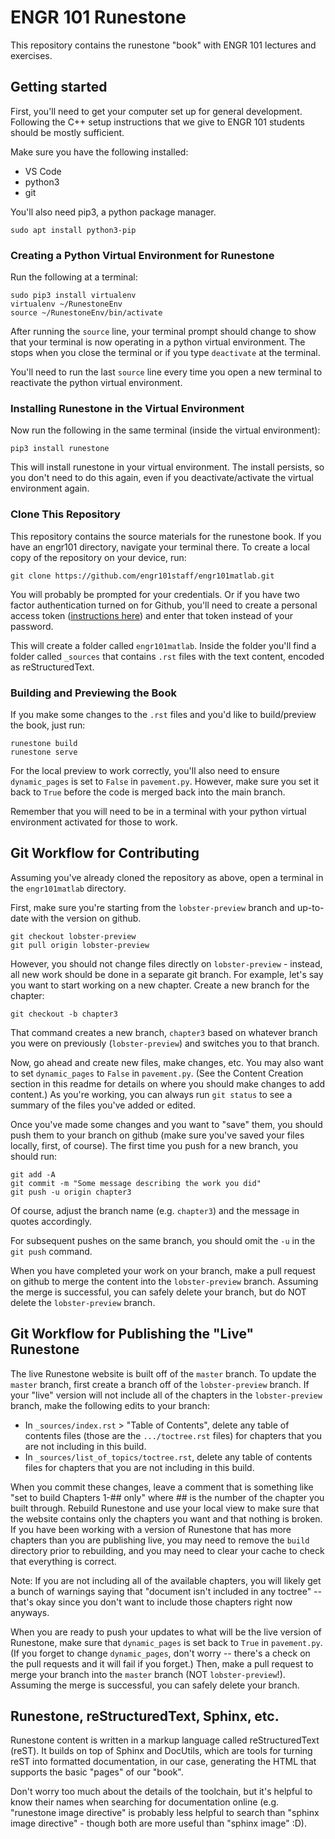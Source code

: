 # ENGR 101 Runestone

This repository contains the runestone "book" with ENGR 101 lectures and exercises.

## Getting started

First, you'll need to get your computer set up for general development. Following the C++ setup instructions that we give to ENGR 101 students should be mostly sufficient.

Make sure you have the following installed:
 - VS Code
 - python3
 - git

You'll also need pip3, a python package manager.
```console
sudo apt install python3-pip
```

### Creating a Python Virtual Environment for Runestone

Run the following at a terminal:

```console
sudo pip3 install virtualenv
virtualenv ~/RunestoneEnv
source ~/RunestoneEnv/bin/activate
```

After running the `source` line, your terminal prompt should change to show that your terminal is now operating in a python virtual environment. The stops when you close the terminal or if you type `deactivate` at the terminal.

You'll need to run the last `source` line every time you open a new terminal to reactivate the python virtual environment.

### Installing Runestone in the Virtual Environment

Now run the following in the same terminal (inside the virtual environment):

```console
pip3 install runestone
```

This will install runestone in your virtual environment. The install persists, so you don't need to do this again, even if you deactivate/activate the virtual environment again.

### Clone This Repository

This repository contains the source materials for the runestone book. If you have an engr101 directory, navigate your terminal there. To create a local copy of the repository on your device, run:

```console
git clone https://github.com/engr101staff/engr101matlab.git
```

You will probably be prompted for your credentials. Or if you have two factor authentication turned on for Github, you'll need to create a personal access token ([instructions here](https://docs.github.com/en/github/authenticating-to-github/creating-a-personal-access-token)) and enter that token instead of your password.

This will create a folder called `engr101matlab`. Inside the folder you'll find a folder called `_sources` that contains `.rst` files with the text content, encoded as reStructuredText.

### Building and Previewing the Book

If you make some changes to the `.rst` files and you'd like to build/preview the book, just run:

```console
runestone build
runestone serve
```

For the local preview to work correctly, you'll also need to ensure `dynamic_pages` is set to `False` in `pavement.py`. However, make sure you set it back to `True` before the code is merged back into the main branch.

Remember that you will need to be in a terminal with your python virtual environment activated for those to work.

## Git Workflow for Contributing

Assuming you've already cloned the repository as above, open a terminal in the `engr101matlab` directory.

First, make sure you're starting from the `lobster-preview` branch and up-to-date with the version on github.

```console
git checkout lobster-preview
git pull origin lobster-preview
```

However, you should not change files directly on `lobster-preview` - instead, all new work should be done in a separate git branch. For example, let's say you want to start working on a new chapter. Create a new branch for the chapter:

```console
git checkout -b chapter3
```

That command creates a new branch, `chapter3` based on whatever branch you were on previously (`lobster-preview`) and switches you to that branch.

Now, go ahead and create new files, make changes, etc. You may also want to set `dynamic_pages` to `False` in `pavement.py`. (See the Content Creation section in this readme for details on where you should make changes to add content.) As you're working, you can always run `git status` to see a summary of the files you've added or edited.

Once you've made some changes and you want to "save" them, you should push them to your branch on github (make sure you've saved your files locally, first, of course). The first time you push for a new branch, you should run:

```
git add -A
git commit -m "Some message describing the work you did"
git push -u origin chapter3
```

Of course, adjust the branch name (e.g. `chapter3`) and the message in quotes accordingly.

For subsequent pushes on the same branch, you should omit the `-u` in the `git push` command.

When you have completed your work on your branch, make a pull request on github to merge the content into the `lobster-preview` branch. Assuming the merge is successful, you can safely delete your branch, but do NOT delete the `lobster-preview` branch. 

## Git Workflow for Publishing the "Live" Runestone

The live Runestone website is built off of the `master` branch. To update the `master` branch, first create a branch off of the `lobster-preview` branch. If your "live" version will not include all of the chapters in the `lobster-preview` branch, make the following edits to your branch: 

* In `_sources/index.rst` > "Table of Contents", delete any table of contents files (those are the `.../toctree.rst` files) for chapters that you are not including in this build.
* In `_sources/list_of_topics/toctree.rst`, delete any table of contents files for chapters that you are not including in this build.


When you commit these changes, leave a comment that is something like "set to build Chapters 1-## only" where ## is the number of the chapter you built through. Rebuild Runestone and use your local view to make sure that the website contains only the chapters you want and that nothing is broken. If you have been working with a version of Runestone that has more chapters than you are publishing live, you may need to remove the `build` directory prior to rebuilding, and you may need to clear your cache to check that everything is correct. 

Note: If you are not including all of the available chapters, you will likely get a bunch of warnings saying that "document isn't included in any toctree" -- that's okay since you don't want to include those chapters right now anyways.

When you are ready to push your updates to what will be the live version of Runestone, make sure that `dynamic_pages` is set back to `True` in `pavement.py`. (If you forget to change `dynamic_pages`, don't worry -- there's a check on the pull requests and it will fail if you forget.) Then, make a pull request to merge your branch into the `master` branch (NOT `lobster-preview`!). Assuming the merge is successful, you can safely delete your branch. 

## Runestone, reStructuredText, Sphinx, etc.

Runestone content is written in a markup language called reStructuredText (reST). It builds on top of Sphinx and DocUtils, which are tools for turning reST into formatted documentation, in our case, generating the HTML that supports the basic "pages" of our "book".

Don't worry too much about the details of the toolchain, but it's helpful to know their names when searching for documentation online (e.g. "runestone image directive" is probably less helpful to search than "sphinx image directive" - though both are more useful than "sphinx image" :D).

